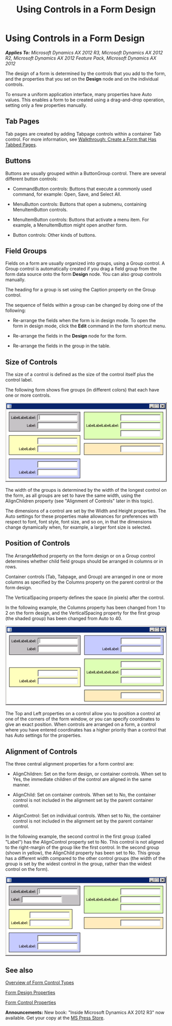 ﻿---
title: Using Controls in a Form Design
TOCTitle: Using Controls in a Form Design
ms:assetid: 08dea767-9dd5-4127-9843-2f3a8e404f9e
ms:mtpsurl: https://msdn.microsoft.com/en-us/library/Aa554541(v=AX.60)
ms:contentKeyID: 35240318
ms.date: 05/18/2015
mtps_version: v=AX.60
---

# Using Controls in a Form Design 


_**Applies To:** Microsoft Dynamics AX 2012 R3, Microsoft Dynamics AX 2012 R2, Microsoft Dynamics AX 2012 Feature Pack, Microsoft Dynamics AX 2012_

The design of a form is determined by the controls that you add to the form, and the properties that you set on the **Design** node and on the individual controls.

To ensure a uniform application interface, many properties have Auto values. This enables a form to be created using a drag-and-drop operation, setting only a few properties manually.

## Tab Pages

Tab pages are created by adding Tabpage controls within a container Tab control. For more information, see [Walkthrough: Create a Form that Has Tabbed Pages](walkthrough-create-a-form-that-has-tabbed-pages.md).

## Buttons

Buttons are usually grouped within a ButtonGroup control. There are several different button controls:

  - CommandButton controls: Buttons that execute a commonly used command, for example: Open, Save, and Select All.

  - MenuButton controls: Buttons that open a submenu, containing MenuItemButton controls.

  - MenuItemButton controls: Buttons that activate a menu item. For example, a MenuItemButton might open another form.

  - Button controls: Other kinds of buttons.

## Field Groups

Fields on a form are usually organized into groups, using a Group control. A Group control is automatically created if you drag a field group from the form data source onto the form **Design** node. You can also group controls manually.

The heading for a group is set using the Caption property on the Group control.

The sequence of fields within a group can be changed by doing one of the following:

  - Re-arrange the fields when the form is in design mode. To open the form in design mode, click the **Edit** command in the form shortcut menu.

  - Re-arrange the fields in the **Design** node for the form.

  - Re-arrange the fields in the group in the table.

## Size of Controls

The size of a control is defined as the size of the control itself plus the control label.

The following form shows five groups (in different colors) that each have one or more controls.

![Form groups arranged with AlignChildren property](images/Aa554541.FORM0018(en-us,AX.60).gif "Form groups arranged with AlignChildren property")

The width of the groups is determined by the width of the longest control on the form, as all groups are set to have the same width, using the AlignChildren property (see "Alignment of Controls" later in this topic).

The dimensions of a control are set by the Width and Height properties. The Auto settings for these properties make allowances for preferences with respect to font, font style, font size, and so on, in that the dimensions change dynamically when, for example, a larger font size is selected.

## Position of Controls

The ArrangeMethod property on the form design or on a Group control determines whether child field groups should be arranged in columns or in rows.

Container controls (Tab, Tabpage, and Group) are arranged in one or more columns as specified by the Columns property on the parent control or the form design.

The VerticalSpacing property defines the space (in pixels) after the control.

In the following example, the Columns property has been changed from 1 to 2 on the form design, and the VerticalSpacing property for the first group (the shaded group) has been changed from Auto to 40.

![Using Columns and VerticalSpacing properties](images/Aa554541.FORM0019(en-us,AX.60).gif "Using Columns and VerticalSpacing properties")

The Top and Left properties on a control allow you to position a control at one of the corners of the form window, or you can specify coordinates to give an exact position. When controls are arranged on a form, a control where you have entered coordinates has a higher priority than a control that has Auto settings for the properties.

## Alignment of Controls

The three central alignment properties for a form control are:

  - AlignChildren: Set on the form design, or container controls. When set to Yes, the immediate children of the control are aligned in the same manner.

  - AlignChild: Set on container controls. When set to No, the container control is not included in the alignment set by the parent container control.

  - AlignControl: Set on individual controls. When set to No, the container control is not included in the alignment set by the parent container control.

In the following example, the second control in the first group (called "Label") has the AlignControl property set to No. This control is not aligned to the right-margin of the group like the first control. In the second group (shown in yellow), the AlignChild property has been set to No. This group has a different width compared to the other control groups (the width of the group is set by the widest control in the group, rather than the widest control on the form).

![Effect of AlignControl and AlignChild properties](images/Aa554541.FORM0021(en-us,AX.60).gif "Effect of AlignControl and AlignChild properties")

## See also

[Overview of Form Control Types](overview-of-form-control-types.md)

[Form Design Properties](form-design-properties.md)

[Form Control Properties](form-control-properties.md)

  
**Announcements:** New book: "Inside Microsoft Dynamics AX 2012 R3" now available. Get your copy at the [MS Press Store](https://www.microsoftpressstore.com/store/inside-microsoft-dynamics-ax-2012-r3-9780735685109).

